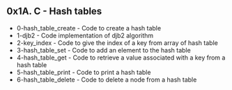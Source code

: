 ## 0x1A. C - Hash tables

* 0-hash_table_create - Code to create a hash table
* 1-djb2 - Code implementation of djb2 algorithm
* 2-key_index - Code to give the index of a key from array of hash table
* 3-hash_table_set - Code to add an element to the hash table
* 4-hash_table_get - Code to retrieve a value associated with a key from a hash table
* 5-hash_table_print - Code to print a hash table
* 6-hash_table_delete - Code to delete a node from a hash table
